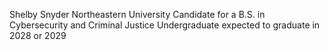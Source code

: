 Shelby Snyder
Northeastern University Candidate for a B.S. in Cybersecurity and Criminal Justice
Undergraduate expected to graduate in 2028 or 2029
